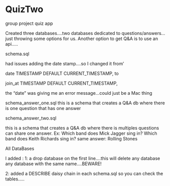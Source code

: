 # QuizTwo
group project quiz app


Created three databases….two databases dedicated to questions/answers…just throwing some options for us.  Another option to get Q&A is to use an api…..

schema.sql

had issues adding the date stamp….so I changed it from’

date TIMESTAMP DEFAULT CURRENT_TIMESTAMP,
to

join_at TIMESTAMP DEFAULT CURRENT_TIMESTAMP,

the “date” was giving me an error message…could just be a Mac thing

schema_answer_one.sql
this is a schema that creates a Q&A db where there is one question that has one answer

schema_answer_two.sql

this is a schema that creates a Q&A db where there is multiples questions can share one answer.  Ex: Which band does Mick Jagger sing in? Which band does Keith Richards sing in? same answer: Rolling Stones

All DataBases

I added :
1: a drop database on the first line….this will delete any database any database with the same name….BEWARE!

2: added a DESCRIBE daisy chain in each schema.sql so you can check the tables…..

